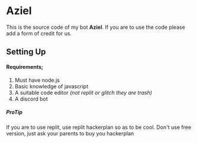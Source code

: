 # Aziel

This is the source code of my bot **Aziel**.
If you are to use the code please add a form of credit for us.


## Setting Up

#### Requirements;
1) Must have node.js
2) Basic knowledge of javascript
3) A suitable code editor *(not replit or glitch they are trash)*
4) A discord bot

##### ProTip

If you are to use replit, use replit hackerplan so as to be cool.
Don't use free version, just ask your parents to buy you hackerplan



